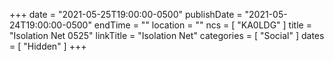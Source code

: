 +++
date = "2021-05-25T19:00:00-0500"
publishDate = "2021-05-24T19:00:00-0500"
endTime = ""
location = ""
ncs = [ "KA0LDG" ]
title = "Isolation Net 0525"
linkTitle = "Isolation Net"
categories = [ "Social" ]
dates = [ "Hidden" ]
+++
